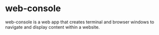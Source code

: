 # web-console
web-console is a web app that creates terminal and browser windows to navigate and display content within a website.
